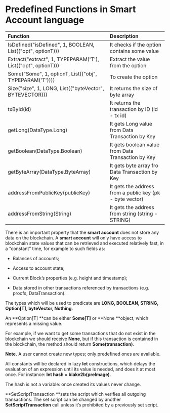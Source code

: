# Predefined Functions in Smart Account language

| Function | Description |
| :--- | :--- |
| IsDefined\("isDefined", 1, BOOLEAN, List\(\("opt", optionT\)\)\) | It checks if the option contains some value |
| Extract\("extract", 1, TYPEPARAM\('T'\), List\(\("opt", optionT\)\)\) | Extract the value from the option |
| Some\("Some", 1, optionT, List\(\("obj", TYPEPARAM\('T'\)\)\)\) | To create the option |
| Size\("size", 1, LONG, List\(\("byteVector", BYTEVECTOR\)\)\) | It returns the size of byte array |
| txById\(id\) | It returns the transaction by ID \(id - tx id\) |
| getLong\(DataType.Long\) | It gets Long value from Data Transaction by Key |
| getBoolean\(DataType.Boolean\) | It gets boolean value from Data Transaction by Key |
| getByteArray\(DataType.ByteArray\) | It gets byte array fro Data Transaction by Key |
| addressFromPublicKey\(publicKey\) | It gets the address from a public key \(pk - byte vector\) |
| addressFromString\(String\) | It gets the address from string \(string - STRING\) |

There is an important property that the **smart account** does not store any data on the blockchain. A **smart account** will only have access to blockchain state values that can be retrieved and executed relatively fast, in a “constant” time, for example to such fields as:

* Balances of accounts;

* Access to account state;

* Current Block’s properties \(e.g. height and timestamp\);

* Data stored in other transactions referenced by transactions \(e.g. proofs, DataTransaction\).

The types which will be used to predicate are **LONG, BOOLEAN, STRING, Option\[T\], byteVector, Nothing**.

An **Option\[T\] **can be either **Some\[T\]** or **None **object, which represents a missing value.

For example, if we want to get some transactions that do not exist in the blockchain we should receive **None**, but if this transaction is contained in the blockchain, the method should return **Some\(transaction\)**.

**Note.** A user cannot create new types; only predefined ones are available.

All constants will be declared in lazy **let** constructions, which delays the evaluation of an expression until its value is needed, and does it at most once. For instance: **let hash = blake2b\(preImage\)**.

The hash is not a variable: once created its values never change.

**SetScriptTransaction **sets the script which verifies all outgoing transactions. The set script can be changed by another **SetScriptTransaction** call unless it’s prohibited by a previously set script.

